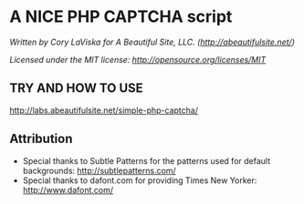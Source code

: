 # A NICE PHP CAPTCHA script

_Written by Cory LaViska for A Beautiful Site, LLC.  (http://abeautifulsite.net/)_

_Licensed under the MIT license: http://opensource.org/licenses/MIT_

## TRY AND HOW TO USE

http://labs.abeautifulsite.net/simple-php-captcha/

## Attribution

 - Special thanks to Subtle Patterns for the patterns used for default backgrounds: http://subtlepatterns.com/
 - Special thanks to dafont.com for providing Times New Yorker: http://www.dafont.com/
